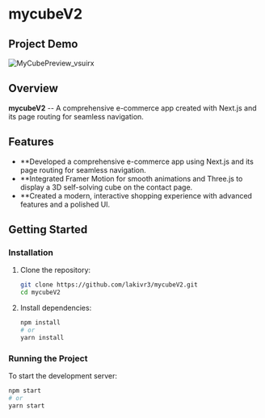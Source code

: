 # mycubeV2

## Project Demo

![MyCubePreview_vsuirx](https://github.com/user-attachments/assets/e4e726e6-0986-4183-9b6e-13c12f9e13c4)


## Overview

**mycubeV2** -- A comprehensive e-commerce app created with Next.js and its page routing for seamless navigation.

## Features

- **Developed a comprehensive e-commerce app using Next.js and its page routing for seamless navigation.
- **Integrated Framer Motion for smooth animations and Three.js to display a 3D self-solving cube on the contact page.
- **Created a modern, interactive shopping experience with advanced features and a polished UI.

## Getting Started



### Installation

1. Clone the repository:
    ```bash
    git clone https://github.com/lakivr3/mycubeV2.git
    cd mycubeV2
    ```

2. Install dependencies:
    ```bash
    npm install
    # or
    yarn install
    ```

### Running the Project

To start the development server:
```bash
npm start
# or
yarn start
